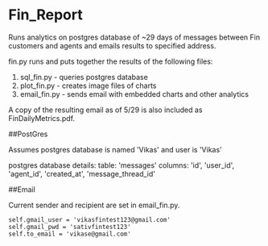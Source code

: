 # Fin_Report

Runs analytics on postgres database of ~29 days of messages between 
Fin customers and agents and emails results to specified address.

fin.py runs and puts together the results of the following files:
1. sql_fin.py - queries postgres database 
2. plot_fin.py - creates image files of charts
3. email_fin.py - sends email with embedded charts and other analytics

A copy of the resulting email as of 5/29 is also included as FinDailyMetrics.pdf.


##PostGres

Assumes postgres database is named 'Vikas' and user is 'Vikas'

postgres database details:
	table: 'messages'
	columns: 'id', 'user_id', 'agent_id', 'created_at', 'message_thread_id'

##Email

Current sender and recipient are set in email_fin.py.

	self.gmail_user = 'vikasfintest123@gmail.com'
	self.gmail_pwd = 'sativfintest123'
	self.to_email = 'vikase@gmail.com'


